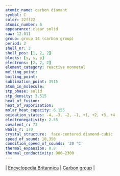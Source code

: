 ```yaml
---
atomic_name: carbon diamant
symbol: C
color: 22ff22
atomic_number: 6
appearance: clear solid
saw: 12.011
group: group 14 (carbon group)
period: 2
shell_nr: 3
shell_pos: [1, 2, 2]
blocks: [s, s, p]
electrons: [2, 2, 2]
element_category: reactive nonmetal
melting_point:
boiling_point:
sublimation_point: 3915
atom_in_molecule:
stp_phase: solid
stp_density: 3.515
heat_of_fusion:
heat_of_vaporization:
molar_heat_capacity: 6.155
oxidation_states: -4, −3, −2, −1, +1, +2, +3, +4
electronegativity: 2.55
covalent_r: 73
waals_r: 170
crystal_structure: ​ face-centered diamond-cubic
speed_of_sound: 18,350
condition_speed_of_sounds: '20 °C'
thermal_expansion: 0.8
thermal_conductivity: 900–2300
---
```

\|
<a href="https://www.britannica.com/science/carbon-chemical-element" target="_blank" >Encyclopedia Britannica</a>
\|
<a href="https://www.britannica.com/science/carbon-group-element" target="_blank" >Carbon group</a>
\|

